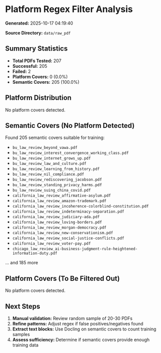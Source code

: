 # Platform Regex Filter Analysis

**Generated:** 2025-10-17 04:19:40

**Source Directory:** `data/raw_pdf`

## Summary Statistics

- **Total PDFs Tested:** 207
- **Successful:** 205
- **Failed:** 2
- **Platform Covers:** 0 (0.0%)
- **Semantic Covers:** 205 (100.0%)

## Platform Distribution

No platform covers detected.

## Semantic Covers (No Platform Detected)

Found 205 semantic covers suitable for training:

- `bu_law_review_beyond_vawa.pdf`
- `bu_law_review_interest_convergence_working_class.pdf`
- `bu_law_review_internet_grows_up.pdf`
- `bu_law_review_law_and_culture.pdf`
- `bu_law_review_learning_from_history.pdf`
- `bu_law_review_nil_compliance.pdf`
- `bu_law_review_rediscovering_jacobson.pdf`
- `bu_law_review_standing_privacy_harms.pdf`
- `bu_law_review_suing_china_covid.pdf`
- `california_law_review_affirmative-asylum.pdf`
- `california_law_review_amazon-trademark.pdf`
- `california_law_review_incoherence-colorblind-constitution.pdf`
- `california_law_review_indeterminacy-separation.pdf`
- `california_law_review_judiciary-ada.pdf`
- `california_law_review_loving-borders.pdf`
- `california_law_review_morgan-democracy.pdf`
- `california_law_review_new-conservationism.pdf`
- `california_law_review_social-justice-conflicts.pdf`
- `california_law_review_voter-pay.pdf`
- `chicago_law_review_ai-business-judgment-rule-heightened-information-duty.pdf`

... and 185 more

## Platform Covers (To Be Filtered Out)

No platform covers detected.

## Next Steps

1. **Manual validation:** Review random sample of 20-30 PDFs
2. **Refine patterns:** Adjust regex if false positives/negatives found
3. **Extract text blocks:** Use Docling on semantic covers to count training samples
4. **Assess sufficiency:** Determine if semantic covers provide enough training data
